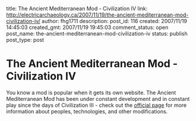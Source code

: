 title: The Ancient Mediterranean Mod - Civilization IV
link: http://electricarchaeology.ca/2007/11/19/the-ancient-mediterranean-mod-civilization-iv/
author: fhg1711
description: 
post_id: 116
created: 2007/11/19 14:45:03
created_gmt: 2007/11/19 19:45:03
comment_status: open
post_name: the-ancient-mediterranean-mod-civilization-iv
status: publish
post_type: post

# The Ancient Mediterranean Mod - Civilization IV

You know a mod is popular when it gets its own website. The Ancient Mediterranean Mod has been under constant development and in constant play since the days of Civilization III - check out the [official page](http://jan.vandercrabben.name/tam/) for more information about peoples, technologies, and other modifications.